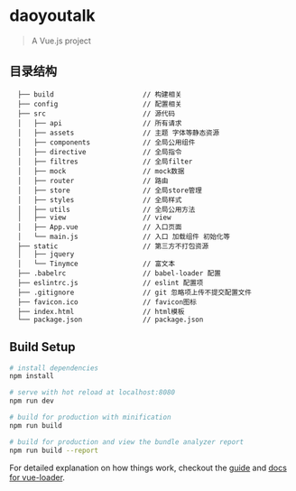 # daoyoutalk

> A Vue.js project

## 目录结构
```
  ├── build                      // 构建相关  
  ├── config                     // 配置相关
  ├── src                        // 源代码
  │   ├── api                    // 所有请求
  │   ├── assets                 // 主题 字体等静态资源
  │   ├── components             // 全局公用组件
  │   ├── directive              // 全局指令
  │   ├── filtres                // 全局filter
  │   ├── mock                   // mock数据
  │   ├── router                 // 路由
  │   ├── store                  // 全局store管理
  │   ├── styles                 // 全局样式
  │   ├── utils                  // 全局公用方法
  │   ├── view                   // view
  │   ├── App.vue                // 入口页面
  │   └── main.js                // 入口 加载组件 初始化等
  ├── static                     // 第三方不打包资源
  │   ├── jquery
  │   └── Tinymce                // 富文本
  ├── .babelrc                   // babel-loader 配置
  ├── eslintrc.js                // eslint 配置项
  ├── .gitignore                 // git 忽略项上传不提交配置文件
  ├── favicon.ico                // favicon图标
  ├── index.html                 // html模板
  └── package.json               // package.json
```

## Build Setup

``` bash
# install dependencies
npm install

# serve with hot reload at localhost:8080
npm run dev

# build for production with minification
npm run build

# build for production and view the bundle analyzer report
npm run build --report
```

For detailed explanation on how things work, checkout the [guide](http://vuejs-templates.github.io/webpack/) and [docs for vue-loader](http://vuejs.github.io/vue-loader).
